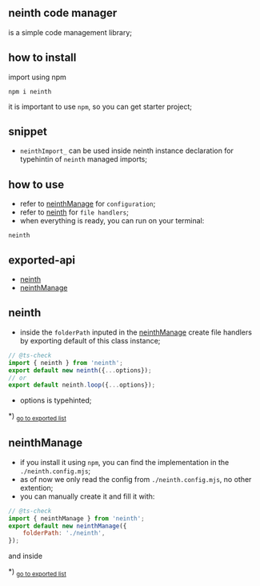 ## neinth code manager
is a simple code management library;

## how to install
import using npm
```shell
npm i neinth
```
it is important to use `npm`, so you can get starter project;

## snippet
- `neinthImport_` can be used inside neinth instance declaration for typehintin of `neinth` managed imports;

## how to use
- refer to [neinthManage](#neinthmanage) for `configuration`;
- refer to [neinth](#neinth) for `file handlers`;
- when everything is ready, you can run on your terminal:

```shell
neinth
```

## exported-api
- [neinth](#neinth)
- [neinthManage](#neinthmanage)
<h2 id="neinth">neinth</h2>

- inside the `folderPath` inputed in the [neinthManage](#neinthmanage) create file handlers by exporting default of this class instance;```js// @ts-checkimport { neinth } from 'neinth';export default new neinth({...options});// orexport default neinth.loop({...options});```- options is typehinted;

*) <sub>[go to exported list](#exported-api)</sub>

<h2 id="neinthmanage">neinthManage</h2>

- if you install it using `npm`, you can find the implementation in the `./neinth.config.mjs`;- as of now we only read the config from `./neinth.config.mjs`, no other extention;- you can manually create it and fill it with:```js// @ts-checkimport { neinthManage } from 'neinth';export default new neinthManage({	folderPath: './neinth',});```and inside

*) <sub>[go to exported list](#exported-api)</sub>
